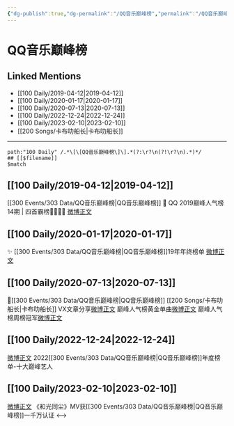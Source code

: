 ```yaml
---
{"dg-publish":true,"dg-permalink":"/QQ音乐巅峰榜","permalink":"/QQ音乐巅峰榜/","created":"2022-12-29T18:23:38.000+08:00","updated":"2023-04-10T16:45:40.462+08:00"}
---
```


# QQ音乐巅峰榜

## Linked Mentions
- [[100 Daily/2019-04-12\|2019-04-12]]
- [[100 Daily/2020-01-17\|2020-01-17]]
- [[100 Daily/2020-07-13\|2020-07-13]]
- [[100 Daily/2022-12-24\|2022-12-24]]
- [[100 Daily/2023-02-10\|2023-02-10]]
- [[200 Songs/卡布叻船长\|卡布叻船长]]


---

```expander
path:"100 Daily" /.*\[\[QQ音乐巅峰榜\]\].*(?:\r?\n(?!\r?\n).*)*/
## [[$filename]]
$match
```
## [[100 Daily/2019-04-12\|2019-04-12]]
[[300 Events/303 Data/QQ音乐巅峰榜\|QQ音乐巅峰榜]]
🎵 QQ 2019巅峰人气榜14期 | 四首霸榜👏🏻👏🏻
[微博正文](https://m.weibo.cn/6466290670/4360351694737418)
## [[100 Daily/2020-01-17\|2020-01-17]]
✨ [[300 Events/303 Data/QQ音乐巅峰榜\|QQ音乐巅峰榜]]19年年终榜单 [微博正文](https://m.weibo.cn/6466290670/4461829202148937)

## [[100 Daily/2020-07-13\|2020-07-13]]
🎵[[300 Events/303 Data/QQ音乐巅峰榜\|QQ音乐巅峰榜]] [[200 Songs/卡布叻船长\|卡布叻船长]]
VX文章分享[微博正文](https://m.weibo.cn/6466290670/4526265761340243)
巅峰人气榜黄金单曲[微博正文](https://m.weibo.cn/6466290670/4526184861910874)
巅峰人气榜周榜冠军[微博正文](https://m.weibo.cn/6466290670/4526308443317056)

## [[100 Daily/2022-12-24\|2022-12-24]]
[微博正文](https://m.weibo.cn/2169129705/4850175023257778) 2022[[300 Events/303 Data/QQ音乐巅峰榜\|QQ音乐巅峰榜]]年度榜单-十大巅峰艺人
## [[100 Daily/2023-02-10\|2023-02-10]]
[微博正文](https://m.weibo.cn/2169129705/4867652688019938) 《和光同尘》MV获[[300 Events/303 Data/QQ音乐巅峰榜\|QQ音乐巅峰榜]]一千万认证
<-->